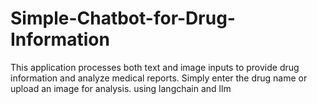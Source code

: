 # Simple-Chatbot-for-Drug-Information

This application processes both text and image inputs to provide drug information and analyze medical reports. Simply enter the drug name or upload an image for analysis.
using langchain and llm 
